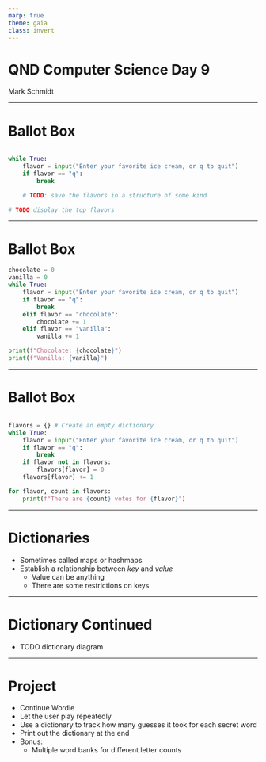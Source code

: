 ```yaml
---
marp: true
theme: gaia
class: invert
---
```


# QND Computer Science Day 9
Mark Schmidt

--- 

# Ballot Box 

```python

while True:
    flavor = input("Enter your favorite ice cream, or q to quit")
    if flavor == "q":
        break

    # TODO: save the flavors in a structure of some kind

# TODO display the top flavors

```

---

# Ballot Box

```python
chocolate = 0
vanilla = 0
while True:
    flavor = input("Enter your favorite ice cream, or q to quit")
    if flavor == "q":
        break
    elif flavor == "chocolate":
        chocolate += 1
    elif flavor == "vanilla":
        vanilla += 1

print(f"Chocolate: {chocolate}")
print(f"Vanilla: {vanilla}")
```


---

# Ballot Box 

```python

flavors = {} # Create an empty dictionary
while True:
    flavor = input("Enter your favorite ice cream, or q to quit")
    if flavor == "q":
        break
    if flavor not in flavors:
        flavors[flavor] = 0
    flavors[flavor] += 1

for flavor, count in flavors:
    print(f"There are {count} votes for {flavor}")

```

<!-- Note that flavor, count is a TUPLE -->

---

# Dictionaries

- Sometimes called maps or hashmaps
- Establish a relationship between *key* and *value*
    - Value can be anything
    - There are some restrictions on keys

---

# Dictionary Continued

- TODO dictionary diagram

--- 

# Project

- Continue Wordle
- Let the user play repeatedly
- Use a dictionary to track how many guesses it took for each secret word
- Print out the dictionary at the end
- Bonus:
    - Multiple word banks for different letter counts
